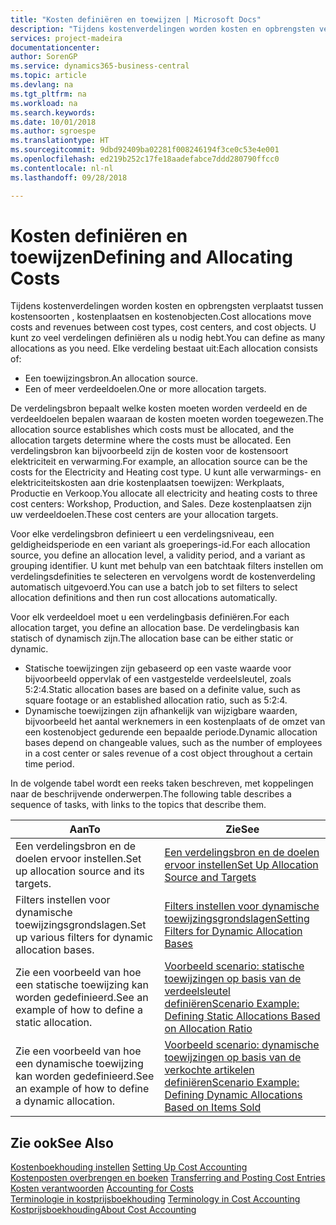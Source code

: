 ```yaml
---
title: "Kosten definiëren en toewijzen | Microsoft Docs"
description: "Tijdens kostenverdelingen worden kosten en opbrengsten verplaatst tussen kostensoorten , kostenplaatsen en kostenobjecten. U kunt zo veel verdelingen definiëren als u nodig hebt."
services: project-madeira
documentationcenter: 
author: SorenGP
ms.service: dynamics365-business-central
ms.topic: article
ms.devlang: na
ms.tgt_pltfrm: na
ms.workload: na
ms.search.keywords: 
ms.date: 10/01/2018
ms.author: sgroespe
ms.translationtype: HT
ms.sourcegitcommit: 9dbd92409ba02281f008246194f3ce0c53e4e001
ms.openlocfilehash: ed219b252c17fe18aadefabce7ddd280790ffcc0
ms.contentlocale: nl-nl
ms.lasthandoff: 09/28/2018

---
```

# <a name="defining-and-allocating-costs"></a><span data-ttu-id="72e73-104">Kosten definiëren en toewijzen</span><span class="sxs-lookup"><span data-stu-id="72e73-104">Defining and Allocating Costs</span></span>
<span data-ttu-id="72e73-105">Tijdens kostenverdelingen worden kosten en opbrengsten verplaatst tussen kostensoorten , kostenplaatsen en kostenobjecten.</span><span class="sxs-lookup"><span data-stu-id="72e73-105">Cost allocations move costs and revenues between cost types, cost centers, and cost objects.</span></span> <span data-ttu-id="72e73-106">U kunt zo veel verdelingen definiëren als u nodig hebt.</span><span class="sxs-lookup"><span data-stu-id="72e73-106">You can define as many allocations as you need.</span></span> <span data-ttu-id="72e73-107">Elke verdeling bestaat uit:</span><span class="sxs-lookup"><span data-stu-id="72e73-107">Each allocation consists of:</span></span>  

-   <span data-ttu-id="72e73-108">Een toewijzingsbron.</span><span class="sxs-lookup"><span data-stu-id="72e73-108">An allocation source.</span></span>  
-   <span data-ttu-id="72e73-109">Een of meer verdeeldoelen.</span><span class="sxs-lookup"><span data-stu-id="72e73-109">One or more allocation targets.</span></span>  

<span data-ttu-id="72e73-110">De verdelingsbron bepaalt welke kosten moeten worden verdeeld en de verdeeldoelen bepalen waaraan de kosten moeten worden toegewezen.</span><span class="sxs-lookup"><span data-stu-id="72e73-110">The allocation source establishes which costs must be allocated, and the allocation targets determine where the costs must be allocated.</span></span> <span data-ttu-id="72e73-111">Een verdelingsbron kan bijvoorbeeld zijn de kosten voor de kostensoort elektriciteit en verwarming.</span><span class="sxs-lookup"><span data-stu-id="72e73-111">For example, an allocation source can be the costs for the Electricity and Heating cost type.</span></span> <span data-ttu-id="72e73-112">U kunt alle verwarmings- en elektriciteitskosten aan drie kostenplaatsen toewijzen: Werkplaats, Productie en Verkoop.</span><span class="sxs-lookup"><span data-stu-id="72e73-112">You allocate all electricity and heating costs to three cost centers: Workshop, Production, and Sales.</span></span> <span data-ttu-id="72e73-113">Deze kostenplaatsen zijn uw verdeeldoelen.</span><span class="sxs-lookup"><span data-stu-id="72e73-113">These cost centers are your allocation targets.</span></span>  

<span data-ttu-id="72e73-114">Voor elke verdelingsbron definieert u een verdelingsniveau, een geldigheidsperiode en een variant als groeperings-id.</span><span class="sxs-lookup"><span data-stu-id="72e73-114">For each allocation source, you define an allocation level, a validity period, and a variant as grouping identifier.</span></span> <span data-ttu-id="72e73-115">U kunt met behulp van een batchtaak filters instellen om verdelingsdefinities te selecteren en vervolgens wordt de kostenverdeling automatisch uitgevoerd.</span><span class="sxs-lookup"><span data-stu-id="72e73-115">You can use a batch job to set filters to select allocation definitions and then run cost allocations automatically.</span></span>  

<span data-ttu-id="72e73-116">Voor elk verdeeldoel moet u een verdelingbasis definiëren.</span><span class="sxs-lookup"><span data-stu-id="72e73-116">For each allocation target, you define an allocation base.</span></span> <span data-ttu-id="72e73-117">De verdelingbasis kan statisch of dynamisch zijn.</span><span class="sxs-lookup"><span data-stu-id="72e73-117">The allocation base can be either static or dynamic.</span></span>  

-   <span data-ttu-id="72e73-118">Statische toewijzingen zijn gebaseerd op een vaste waarde voor bijvoorbeeld oppervlak of een vastgestelde verdeelsleutel, zoals 5:2:4.</span><span class="sxs-lookup"><span data-stu-id="72e73-118">Static allocation bases are based on a definite value, such as square footage or an established allocation ratio, such as 5:2:4.</span></span>  
-   <span data-ttu-id="72e73-119">Dynamische toewijzingen zijn afhankelijk van wijzigbare waarden, bijvoorbeeld het aantal werknemers in een kostenplaats of de omzet van een kostenobject gedurende een bepaalde periode.</span><span class="sxs-lookup"><span data-stu-id="72e73-119">Dynamic allocation bases depend on changeable values, such as the number of employees in a cost center or sales revenue of a cost object throughout a certain time period.</span></span>  

<span data-ttu-id="72e73-120">In de volgende tabel wordt een reeks taken beschreven, met koppelingen naar de beschrijvende onderwerpen.</span><span class="sxs-lookup"><span data-stu-id="72e73-120">The following table describes a sequence of tasks, with links to the topics that describe them.</span></span>

|<span data-ttu-id="72e73-121">Aan</span><span class="sxs-lookup"><span data-stu-id="72e73-121">To</span></span>|<span data-ttu-id="72e73-122">Zie</span><span class="sxs-lookup"><span data-stu-id="72e73-122">See</span></span>|  
|--------|---------|  
|<span data-ttu-id="72e73-123">Een verdelingsbron en de doelen ervoor instellen.</span><span class="sxs-lookup"><span data-stu-id="72e73-123">Set up allocation source and its targets.</span></span>|[<span data-ttu-id="72e73-124">Een verdelingsbron en de doelen ervoor instellen</span><span class="sxs-lookup"><span data-stu-id="72e73-124">Set Up Allocation Source and Targets</span></span>](finance-how-to-set-up-allocation-source-and-targets.md)|  
|<span data-ttu-id="72e73-125">Filters instellen voor dynamische toewijzingsgrondslagen.</span><span class="sxs-lookup"><span data-stu-id="72e73-125">Set up various filters for dynamic allocation bases.</span></span>|[<span data-ttu-id="72e73-126">Filters instellen voor dynamische toewijzingsgrondslagen</span><span class="sxs-lookup"><span data-stu-id="72e73-126">Setting Filters for Dynamic Allocation Bases</span></span>](finance-setting-filters-for-dynamic-allocation-bases.md)|  
|<span data-ttu-id="72e73-127">Zie een voorbeeld van hoe een statische toewijzing kan worden gedefinieerd.</span><span class="sxs-lookup"><span data-stu-id="72e73-127">See an example of how to define a static allocation.</span></span>|[<span data-ttu-id="72e73-128">Voorbeeld scenario: statische toewijzingen op basis van de verdeelsleutel definiëren</span><span class="sxs-lookup"><span data-stu-id="72e73-128">Scenario Example: Defining Static Allocations Based on Allocation Ratio</span></span>](finance-scenario-example-defining-static-allocations-based-on-allocation-ratio.md)|  
|<span data-ttu-id="72e73-129">Zie een voorbeeld van hoe een dynamische toewijzing kan worden gedefinieerd.</span><span class="sxs-lookup"><span data-stu-id="72e73-129">See an example of how to define a dynamic allocation.</span></span>|[<span data-ttu-id="72e73-130">Voorbeeld scenario: dynamische toewijzingen op basis van de verkochte artikelen definiëren</span><span class="sxs-lookup"><span data-stu-id="72e73-130">Scenario Example: Defining Dynamic Allocations Based on Items Sold</span></span>](finance-scenario-example-defining-dynamic-allocations-based-on-items-sold.md)|  

## <a name="see-also"></a><span data-ttu-id="72e73-131">Zie ook</span><span class="sxs-lookup"><span data-stu-id="72e73-131">See Also</span></span>  
 <span data-ttu-id="72e73-132">[Kostenboekhouding instellen](finance-set-up-cost-accounting.md) </span><span class="sxs-lookup"><span data-stu-id="72e73-132">[Setting Up Cost Accounting](finance-set-up-cost-accounting.md) </span></span>  
 <span data-ttu-id="72e73-133">[Kostenposten overbrengen en boeken](finance-transfer-and-post-cost-entries.md) </span><span class="sxs-lookup"><span data-stu-id="72e73-133">[Transferring and Posting Cost Entries](finance-transfer-and-post-cost-entries.md) </span></span>  
 <span data-ttu-id="72e73-134">[Kosten verantwoorden](finance-manage-cost-accounting.md) </span><span class="sxs-lookup"><span data-stu-id="72e73-134">[Accounting for Costs](finance-manage-cost-accounting.md) </span></span>  
 <span data-ttu-id="72e73-135">[Terminologie in kostprijsboekhouding](finance-terminology-in-cost-accounting.md) </span><span class="sxs-lookup"><span data-stu-id="72e73-135">[Terminology in Cost Accounting](finance-terminology-in-cost-accounting.md) </span></span>  
 [<span data-ttu-id="72e73-136">Kostprijsboekhouding</span><span class="sxs-lookup"><span data-stu-id="72e73-136">About Cost Accounting</span></span>](finance-about-cost-accounting.md)

